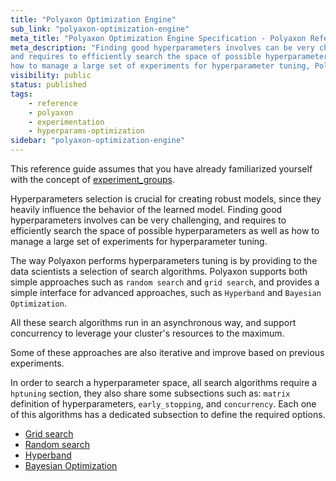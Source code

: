 ```yaml
---
title: "Polyaxon Optimization Engine"
sub_link: "polyaxon-optimization-engine"
meta_title: "Polyaxon Optimization Engine Specification - Polyaxon References"
meta_description: "Finding good hyperparameters involves can be very challenging,
and requires to efficiently search the space of possible hyperparameters as well as
how to manage a large set of experiments for hyperparameter tuning, Polyaxon Optimization Engine tries to simplify this by exposing a set of search algorithms."
visibility: public
status: published
tags:
    - reference
    - polyaxon
    - experimentation
    - hyperparams-optimization
sidebar: "polyaxon-optimization-engine"
---
```


This reference guide assumes that you have already familiarized yourself with the concept of [experiment_groups](/concepts/experiment-groups/).

Hyperparameters selection is crucial for creating robust models,
since they heavily influence the behavior of the learned model.
Finding good hyperparameters involves can be very challenging,
and requires to efficiently search the space of possible hyperparameters as well as
how to manage a large set of experiments for hyperparameter tuning.

The way Polyaxon performs hyperparameters tuning is by providing to the data scientists a selection of search algorithms.
Polyaxon supports both simple approaches such as `random search` and `grid search`, and provides a simple interface for
advanced approaches, such as `Hyperband` and `Bayesian Optimization`.

All these search algorithms run in an asynchronous way, and support concurrency to leverage your cluster's resources to the maximum.

Some of these approaches are also iterative and improve based on previous experiments.

In order to search a hyperparameter space, all search algorithms require a `hptuning` section,
they also share some subsections such as: `matrix` definition of hyperparameters, `early_stopping`, and `concurrency`.
Each one of this algorithms has a dedicated subsection to define the required options.

 * [Grid search](/references/polyaxon-optimization-engine/grid-search/)
 * [Random search](/references/polyaxon-optimization-engine/random-search/)
 * [Hyperband](/references/polyaxon-optimization-engine/hyperband/)
 * [Bayesian Optimization](/references/polyaxon-optimization-engine/bayesian-optimization/)
